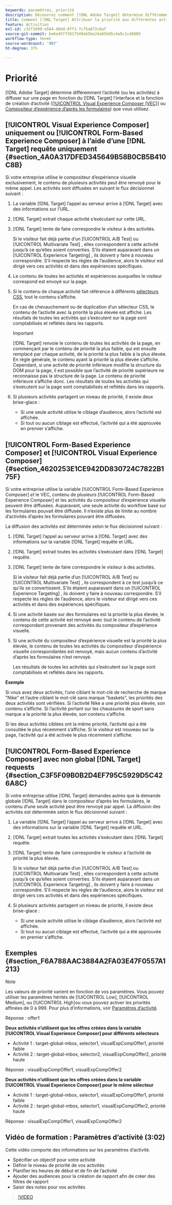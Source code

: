 ```yaml
---
keywords: paramètres, priorité
description: Découvrez comment [!DNL Adobe Target] détermine différemment l’activité (ou les activités) à diffuser sur une page en fonction du [!DNL Target] et la fonction de création d’activité que vous utilisez.
title: Comment [!DNL Target] Attribuer la priorité aux différentes activités ?
feature: Activities
exl-id: c32f1699-e564-40dd-8ff1-7c75a672c6ef
source-git-commit: be6e45ff301f549eb5be24a65b05c4a9c1cd6089
workflow-type: tm+mt
source-wordcount: '907'
ht-degree: 37%

---
```


# Priorité

[!DNL Adobe Target] détermine différemment l’activité (ou les activités) à diffuser sur une page en fonction du [!DNL Target] l’interface et la fonction de création d’activité ([[!UICONTROL Visual Experience Composer (VEC)]](/help/main/c-experiences/c-visual-experience-composer/visual-experience-composer.md) ou [Compositeur d’expérience d’après les formulaires](/help/main/c-experiences/form-experience-composer.md)) que vous utilisez.

## [!UICONTROL Visual Experience Composer] uniquement ou [!UICONTROL Form-Based Experience Composer] à l’aide d’une [!DNL Target] requête uniquement {#section_4A0A317DFED345649B58B0CB5B410C8B}

Si votre entreprise utilise le compositeur d’expérience visuelle exclusivement, le contenu de plusieurs activités peut être renvoyé pour le même appel. Les activités sont diffusées en suivant le flux décisionnel suivant :

1. La variable [!DNL Target] l’appel au serveur arrive à [!DNL Target] avec des informations sur l’URL.
1. [!DNL Target] extrait chaque activité s’exécutant sur cette URL.
1. [!DNL Target] tente de faire correspondre le visiteur à des activités.

   Si le visiteur fait déjà partie d’un [!UICONTROL A/B Test] ou [!UICONTROL Multivariate Test] , elles correspondent à cette activité jusqu’à ce qu’elles soient converties. S’ils étaient auparavant dans un [!UICONTROL Experience Targeting] , ils doivent y faire à nouveau correspondre. S’il respecte les règles de l’audience, alors le visiteur est dirigé vers ces activités et dans des expériences spécifiques.

1. Le contenu de toutes les activités et expériences auxquelles le visiteur correspond est envoyé sur la page.
1. Si le contenu de chaque activité fait référence à différents [sélecteurs CSS](/help/main/c-experiences/c-visual-experience-composer/vec-selectors.md#concept_4EB7663E255F439B8D24079D23479337), tout le contenu s’affiche.

   En cas de chevauchement ou de duplication d’un sélecteur CSS, le contenu de l’activité avec la priorité la plus élevée est affiché. Les résultats de toutes les activités qui s’exécutent sur la page sont comptabilisés et reflétés dans les rapports.

   >[!IMPORTANT]
   >
   >[!DNL Target] renvoie le contenu de toutes les activités de la page, en commençant par le contenu de priorité la plus faible, qui est ensuite remplacé par chaque activité, de la priorité la plus faible à la plus élevée. En règle générale, le contenu ayant la priorité la plus élevée s’affiche. Cependant, si une activité de priorité inférieure modifie la structure du DOM pour la page, il est possible que l’activité de priorité supérieure ne reconnaisse pas la structure de la page. Le contenu de priorité inférieure s’affiche donc. Les résultats de toutes les activités qui s’exécutent sur la page sont comptabilisés et reflétés dans les rapports.

1. Si plusieurs activités partagent un niveau de priorité, il existe deux brise-glace :

   * Si une seule activité utilise le ciblage d’audience, alors l’activité est affichée.
   * Si tout ou aucun ciblage est effectué, l’activité qui a été approuvée en premier s’affiche.

## [!UICONTROL Form-Based Experience Composer] et [!UICONTROL Visual Experience Composer] {#section_4620253E1CE942DD830724C7822B175F}

Si votre entreprise utilise la variable [!UICONTROL Form-Based Experience Composer] *et* le VEC, contenu de plusieurs [!UICONTROL Form-Based Experience Composer] et les activités du compositeur d’expérience visuelle peuvent être diffusées. Auparavant, une seule activité du workflow basé sur les formulaires pouvait être diffusée. Il n’existe plus de limite au nombre d’activités d’après les formulaires pouvant être diffusées.

La diffusion des activités est déterminée selon le flux décisionnel suivant :

1. [!DNL Target] l’appel au serveur arrive à [!DNL Target] avec des informations sur la variable [!DNL Target] requête et URL.
1. [!DNL Target] extrait toutes les activités s’exécutant dans [!DNL Target] requête.
1. [!DNL Target] tente de faire correspondre le visiteur à des activités.

   Si le visiteur fait déjà partie d’un [!UICONTROL A/B Test] ou [!UICONTROL Multivariate Test] , ils correspondent à ce test jusqu’à ce qu’ils se convertissent. S’ils étaient auparavant dans un [!UICONTROL Experience Targeting] , ils doivent y faire à nouveau correspondre. S’il respecte les règles de l’audience, alors le visiteur est dirigé vers ces activités et dans des expériences spécifiques.

1. Si une activité basée sur des formulaires est la priorité la plus élevée, le contenu de cette activité est renvoyé avec tout le contenu de l’activité correspondant provenant des activités du compositeur d’expérience visuelle.
1. Si une activité du compositeur d’expérience visuelle est la priorité la plus élevée, le contenu de toutes les activités du compositeur d’expérience visuelle correspondantes est renvoyé, mais aucun contenu d’activité d’après les formulaires n’est renvoyé.

   Les résultats de toutes les activités qui s’exécutent sur la page sont comptabilisés et reflétés dans les rapports.

**Exemple**

Si vous avez deux activités, l’une ciblant le mot-clé de recherche de marque &quot;Nike&quot; et l’autre ciblant le mot-clé sans marque &quot;baskets&quot;, les priorités des deux activités sont vérifiées. Si l’activité Nike a une priorité plus élevée, son contenu s’affiche. Si l’activité portant sur les chaussures de sport sans marque a la priorité la plus élevée, son contenu s’affiche.

Si les deux activités ciblées ont la même priorité, l’activité qui a été consultée le plus récemment s’affiche. Si le visiteur est nouveau sur la page, l’activité qui a été activée le plus récemment s’affiche.

## [!UICONTROL Form-Based Experience Composer] avec non global [!DNL Target] requests {#section_C3F5F09B0B2D4EF795C5929D5C426A8C}

Si votre entreprise utilise [!DNL Target] demandes autres que la demande globale [!DNL Target] dans le compositeur d’après les formulaires, le contenu d’une seule activité peut être renvoyé par appel. La diffusion des activités est déterminée selon le flux décisionnel suivant :

1. La variable [!DNL Target] l’appel au serveur arrive à [!DNL Target] avec des informations sur la variable [!DNL Target] requête et URL.
1. [!DNL Target] extrait toutes les activités s’exécutant dans [!DNL Target] requête.
1. [!DNL Target] tente de faire correspondre le visiteur à l’activité de priorité la plus élevée.

   Si le visiteur fait déjà partie d’un [!UICONTROL A/B Test] ou [!UICONTROL Multivariate Test] , elles correspondent à cette activité jusqu’à ce qu’elles soient converties. S’ils étaient auparavant dans un [!UICONTROL Experience Targeting] , ils doivent y faire à nouveau correspondre. S’il respecte les règles de l’audience, alors le visiteur est dirigé vers ces activités et dans des expériences spécifiques.

1. Si plusieurs activités partagent un niveau de priorité, il existe deux brise-glace :

   * Si une seule activité utilise le ciblage d’audience, alors l’activité est affichée.
   * Si tout ou aucun ciblage est effectué, l’activité qui a été approuvée en premier s’affiche.

## Exemples {#section_F6A788AAC3884A2FA03E47F0557A1213}

>[!NOTE]
>
>Les valeurs de priorité varient en fonction de vos paramètres. Vous pouvez utiliser les paramètres hérités de [!UICONTROL Low], [!UICONTROL Medium], ou [!UICONTROL High]ou vous pouvez activer les priorités affinées de 0 à 999. Pour plus d’informations, voir [Paramètres d’activité](/help/main/c-activities/activity-settings.md#task_C6B2FF8374724933BE79A83549B9CD02).

Réponse : offer1

**Deux activités n’utilisent que les offres créées dans la variable [!UICONTROL Visual Experience Composer] pour différents sélecteurs**

* Activité 1 : target-global-mbox, selector1, visualExpCompOffer1, priorité faible
* Activité 2 : target-global-mbox, selector2, visualExpCompOffer2, priorité haute

Réponse : visualExpCompOffer1, visualExpCompOffer2

**Deux activités n’utilisent que les offres créées dans la variable [!UICONTROL Visual Experience Composer] pour le même sélecteur**

* Activité 1 : target-global-mbox, selector1, visualExpCompOffer1, priorité faible
* Activité 2 : target-global-mbox, selector1, visualExpCompOffer2, priorité haute

Réponse : visualExpCompOffer1, visualExpCompOffer2

## Vidéo de formation : Paramètres d’activité (3:02)

Cette vidéo comporte des informations sur les paramètres d’activité.

* Spécifier un objectif pour votre activité
* Définir le niveau de priorité de vos activités
* Planifier les heures de début et de fin de l’activité
* Ajouter des audiences pour la création de rapport afin de créer des filtres de rapport
* Saisir des notes pour vos activités

>[!VIDEO](https://video.tv.adobe.com/v/17381)

